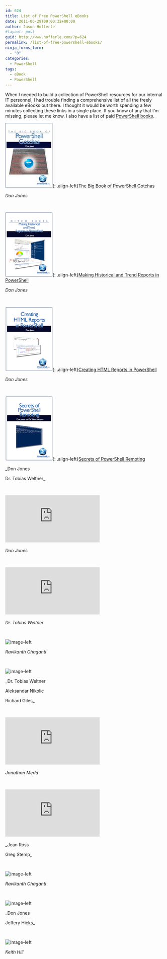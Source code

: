 ```yaml
---
id: 624
title: List of Free PowerShell eBooks
date: 2011-06-29T09:00:32+00:00
author: Jason Hofferle
#layout: post
guid: http://www.hofferle.com/?p=624
permalink: /list-of-free-powershell-ebooks/
ninja_forms_form:
  - "0"
categories:
  - PowerShell
tags:
  - eBook
  - PowerShell
---
```

When I needed to build a collection of PowerShell resources for our internal IT personnel, I had trouble finding a comprehensive list of all the freely available eBooks out there. I thought it would be worth spending a few minutes collecting these links in a single place. If you know of any that I&#8217;m missing, please let me know. I also have a list of paid [PowerShell books](http://www.hofferle.com/list-of-powershell-books/ "List of PowerShell Books").

![image-left](/assets/img/BigBookofPowerShellGotchas.jpg){: .align-left}<a href="http://powershell.org/wp/ebooks/" title="The Big Book of PowerShell Gotchas" target="_blank">The Big Book of PowerShell Gotchas</a>
  
_Don Jones_

<br style="clear: both;" />

![image-left](/assets/img/MakingHistoricalAndTrendReportsInPowerShell.png){: .align-left}<a href="http://powershell.org/wp/ebooks/" title="Making Historical and Trend Reports in PowerShell" target="_blank">Making Historical and Trend Reports in PowerShell</a>
  
_Don Jones_

 <br style="clear: both;" />

![image-left](/assets/img/CreatingHTMLReportsInPowerShell_150.png){: .align-left}<a href="http://powershell.org/wp/ebooks/" target="_blank">Creating HTML Reports in PowerShell</a>
  
_Don Jones_

 <br style="clear: both;" />

![image-left](/assets/img/SecretsOfPowerShellRemoting_1501.png){: .align-left}<a href="http://powershell.org/wp/ebooks/" target="_blank">Secrets of PowerShell Remoting</a>
  
_Don Jones
  
Dr. Tobias Weltner_

 <br style="clear: both;" />

![image-left](http://www.realtimepublishers.com/chapters/1828/accwp-3.pdf)
  
_Don Jones_

 <br style="clear: both;" />

![image-left](http://powershell.com/Mastering-PowerShell.pdf)
  
_Dr. Tobias Weltner_

 <br style="clear: both;" />

![image-left](http://www.ravichaganti.com/blog/?page_id=1301)
  
_Ravikanth Chaganti_

 <br style="clear: both;" />

![image-left](http://powershell.com/cs/media/p/4908.aspx)
  
_Dr. Tobias Weltner
  
Aleksandar Nikolic
  
Richard Giles_

 <br style="clear: both;" />

![image-left](http://www.jonathanmedd.net/2010/09/powershell-2-0-one-cmdlet-at-a-time-available-as-pdf-download.html)
  
_Jonathan Medd_

 <br style="clear: both;" />

![image-left](http://allunifiedcom.files.wordpress.com/2010/07/powershell_v2_owners_manual.pdf)
  
_Jean Ross
  
Greg Stemp_

 <br style="clear: both;" />

![image-left](http://www.ravichaganti.com/blog/?p=1979)
  
_Ravikanth Chaganti_

 <br style="clear: both;" />

![image-left](http://www.sapien.com/blog/2009/12/01/free-windows-powershell-ebook/)
  
_Don Jones
  
Jeffery Hicks_

 <br style="clear: both;" />

![image-left](http://rkeithhill.wordpress.com/2009/03/08/effective-windows-powershell-the-free-ebook/)
  
_Keith Hill_

 <br style="clear: both;" />